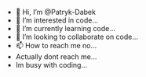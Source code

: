 - 👋 Hi, I’m @Patryk-Dabek
- 👀 I’m interested in code...
- 🌱 I’m currently learning code...
- 💞️ I’m looking to collaborate on code...
- 📫 How to reach me no...
- Actually dont reach me...
- Im busy with coding...

<!---
Patryk-Dabek/Patryk-Dabek is a ✨ special ✨ repository because its `README.md` (this file) appears on your GitHub profile.
You can click the Preview link to take a look at your changes.
--->
